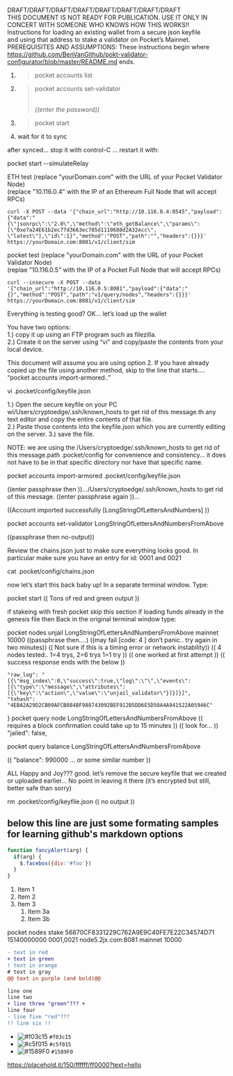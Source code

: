 DRAFT/DRAFT/DRAFT/DRAFT/DRAFT/DRAFT/DRAFT/DRAFT  
THIS DOCUMENT IS NOT READY FOR PUBLICATION.  USE IT ONLY IN CONCERT WITH SOMEONE WHO KNOWS HOW THIS WORKS!!   
Instructions for loading an existing wallet from a secure json keyfile  
and using that address to stake a validator on Pocket’s Mainnet.  
PREREQUISITES AND ASSUMPTIONS:
These instructions begin where https://github.com/BenVanGithub/pokt-validator-configurator/blob/master/README.md ends.  


1. > pocket accounts list 

1. >pocket accounts set-validator <address from list>  
((enter the password))   

1. >pocket start  

1. wait for it to sync  

after synced… stop it with control-C … restart it with:

pocket start --simulateRelay

ETH test (replace "yourDomain.com" with the URL of your Pocket Validator Node)  
         (replace "10.116.0.4" with the IP of an Ethereum Full Node that will accept RPCs)  

``` 
curl -X POST --data '{"chain_url":"http://10.116.0.4:8545","payload":{"data":"{\"jsonrpc\":\"2.0\",\"method\":\"eth_getBalance\",\"params\":[\"0xe7a24E61b2ec77d3663ec785d1110688d2A32ecc\", \"latest\"],\"id\":1}","method":"POST","path":"","headers":{}}}' https://yourDomain.com:8081/v1/client/sim 
```

pocket test (replace "yourDomain.com" with the URL of your Pocket Validator Node)  
         (replae "10.116.0.5" with the IP of a Pocket Full Node that will accept RPCs)  

``` 
curl --insecure -X POST --data '{"chain_url":"http://10.116.0.5:8081","payload":{"data":"{}","method":"POST","path":"v1/query/nodes","headers":{}}}' https://yourDomain.com:8081/v1/client/sim
```

Everything is testing good? 
 OK… let’s load up the wallet 


You have two options:  
1.)  copy it up using an FTP program such as filezilla.  
2.)  Create it on the server using “vi” and copy/paste the contents from your local device. 

This document will assume you are using option 2.  If you have already copied up the file using another method, skip to the line that starts…. “pocket accounts import-armored..”

vi .pocket/config/keyfile.json

1.) Open the secure keyfile on your PC wi/Users/cryptoedge/.ssh/known_hosts to get rid of this message.th any text editor and copy the entire contents of that file.  
2.) Paste those contents into the keyfile.json which you are currently editing on the server.
3.) save the file.

NOTE: we are using the /Users/cryptoedge/.ssh/known_hosts to get rid of this message.path .pocket/config for convenience and consistency… it does not have to be in that specific directory nor have that specific name. 


pocket accounts import-armored .pocket/config/keyfile.json

((enter passphrase then ))…/Users/cryptoedge/.ssh/known_hosts to get rid of this message.
((enter passphrase again ))…

((Account imported successfully [LongStringOfLettersAndNumbers] ))



pocket accounts set-validator LongStringOfLettersAndNumbersFromAbove

((passphrase then no-output))

Review the chains.json just to make sure everything looks good. In particular make sure you have an entry for id: 0001 and 0021

cat .pocket/config/chains.json

now let’s start this back baby up!
In a separate terminal window. Type:

pocket start
(( Tons of red and green output ))

if stakeing with fresh pocket skip this section 
 if loading funds already in the genesis file then 
Back in the original terminal window type:

pocket nodes unjail LongStringOfLettersAndNumbersFromAbove mainnet 10000
((passphrase then….)
((may fail [code: 4 ] don’t panic.. try again in two minutes))
(( Not sure if this is a timing error or network instability))
(( 4 nodes tested.. 1=4 trys, 2=6 trys 1=1 try ))
(( one worked at first attempt ))
(( success response ends with the below ))

    "raw_log": "[{\"msg_index\":0,\"success\":true,\"log\":\"\",\"events\":[{\"type\":\"message\",\"attributes\":[{\"key\":\"action\",\"value\":\"unjail_validator\"}]}]}]",
    "txhash": "4EBA2A29D2CB09AFCB084BF988743092BEF912B5DD6E5D50A4A941522A05946C"
}
pocket query node LongStringOfLettersAndNumbersFromAbove
(( requires a block confirmation could take up to 15 minutes ))
(( look for…  ))
"jailed": false,


pocket query balance LongStringOfLettersAndNumbersFromAbove

(( "balance": 990000 … or some similar number ))


ALL Happy and Joy???
good.
let’s remove the secure keyfile that we created or uploaded earlier…
No point in leaving it there (it’s encrypted but still, better safe than sorry)

rm .pocket/config/keyfile.json
(( no output ))

## below this line are just some formating samples for learning github's markdown options  


```javascript
function fancyAlert(arg) {
  if(arg) {
    $.facebox({div:'#foo'})
  }
}
```

1. Item 1
1. Item 2
1. Item 3
   1. Item 3a
   1. Item 3b
   

pocket nodes stake 56870CF8331229C762A9E9C40FE7E22C34574D71 15140000000 0001,0021 node5.2jx.com:8081 mainnet 10000

```diff
- text in red
+ text in green
! text in orange
# text in gray
@@ text in purple (and bold)@@
```

```diff
line one  
line two  
+ line three "green"??? +
line four
- line five "red"???
!! line six !!
```

- ![#f03c15](https://via.placeholder.com/15/f03c15/000000?text=+) `#f03c15`
- ![#c5f015](https://via.placeholder.com/15/c5f015/000000?text=+) `#c5f015`
- ![#1589F0](https://via.placeholder.com/15/1589F0/000000?text=+X) `#1589F0`


https://placehold.it/150/ffffff/ff0000?text=hello

